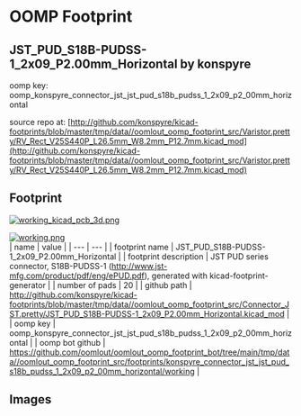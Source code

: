 # OOMP Footprint  
## JST_PUD_S18B-PUDSS-1_2x09_P2.00mm_Horizontal  by konspyre  
  
oomp key: oomp_konspyre_connector_jst_jst_pud_s18b_pudss_1_2x09_p2_00mm_horizontal  
  
source repo at: [http://github.com/konspyre/kicad-footprints/blob/master/tmp/data//oomlout_oomp_footprint_src/Varistor.pretty/RV_Rect_V25S440P_L26.5mm_W8.2mm_P12.7mm.kicad_mod](http://github.com/konspyre/kicad-footprints/blob/master/tmp/data//oomlout_oomp_footprint_src/Varistor.pretty/RV_Rect_V25S440P_L26.5mm_W8.2mm_P12.7mm.kicad_mod)  
## Footprint  
  
[![working_kicad_pcb_3d.png](working_kicad_pcb_3d_600.png)](working_kicad_pcb_3d.png)  
  
[![working.png](working_600.png)](working.png)  
| name | value | 
| --- | --- | 
| footprint name | JST_PUD_S18B-PUDSS-1_2x09_P2.00mm_Horizontal | 
| footprint description | JST PUD series connector, S18B-PUDSS-1 (http://www.jst-mfg.com/product/pdf/eng/ePUD.pdf), generated with kicad-footprint-generator | 
| number of pads | 20 | 
| github path | http://github.com/konspyre/kicad-footprints/blob/master/tmp/data//oomlout_oomp_footprint_src/Connector_JST.pretty/JST_PUD_S18B-PUDSS-1_2x09_P2.00mm_Horizontal.kicad_mod | 
| oomp key | oomp_konspyre_connector_jst_jst_pud_s18b_pudss_1_2x09_p2_00mm_horizontal | 
| oomp bot github | https://github.com/oomlout/oomlout_oomp_footprint_bot/tree/main/tmp/data//oomlout_oomp_footprint_src/footprints/konspyre_connector_jst_jst_pud_s18b_pudss_1_2x09_p2_00mm_horizontal/working | 
## Images  
